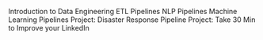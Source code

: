 Introduction to Data Engineering
ETL Pipelines
NLP Pipelines
Machine Learning Pipelines
Project: Disaster Response Pipeline
Project: Take 30 Min to Improve your LinkedIn